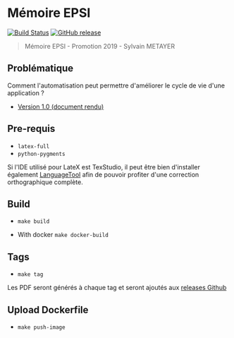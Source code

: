 # Mémoire EPSI

[![Build Status](https://travis-ci.org/sylvainmetayer/epsi-memoire.svg?branch=master)](https://travis-ci.org/sylvainmetayer/epsi-memoire)
[![GitHub release](https://img.shields.io/github/release/sylvainmetayer/epsi-memoire.svg)](http://github.com/sylvainmetayer/epsi-memoire/releases/latest)

> Mémoire EPSI - Promotion 2019 - Sylvain METAYER

## Problématique 

Comment l'automatisation peut permettre d'améliorer le cycle de vie d'une application ?

- [Version 1.0 (document rendu)](https://github.com/sylvainmetayer/epsi-memoire/releases/tag/v1.0.0)

## Pre-requis

- `latex-full`
- `python-pygments`

Si l'IDE utilisé pour LateX est TexStudio, il peut être bien d'installer également [LanguageTool](https://languagetool.org/download/) afin de pouvoir profiter d'une correction orthographique complète.

## Build

- `make build`

- With docker `make docker-build`

## Tags

- `make tag`

Les PDF seront générés à chaque tag et seront ajoutés aux [releases Github](https://github.com/sylvainmetayer/epsi-memoire/releases)

## Upload Dockerfile

- `make push-image`

